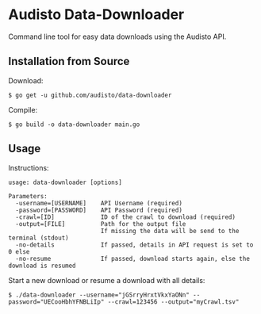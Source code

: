 # Audisto Data-Downloader

Command line tool for easy data downloads using the Audisto API.

## Installation from Source

Download:

```shell
$ go get -u github.com/audisto/data-downloader
```

Compile:

```shell
$ go build -o data-downloader main.go
```

## Usage

Instructions:

```
usage: data-downloader [options]
	
Parameters:
  -username=[USERNAME]    API Username (required)
  -password=[PASSWORD]    API Password (required)
  -crawl=[ID]             ID of the crawl to download (required)
  -output=[FILE]          Path for the output file
                          If missing the data will be send to the terminal (stdout)
  -no-details             If passed, details in API request is set to 0 else
  -no-resume              If passed, download starts again, else the download is resumed
```

Start a new download or resume a download with all details:

```shell
$ ./data-downloader --username="jGSrryHrxtVkxYaONn" --password="UECooHbhYFNBLiIp" --crawl=123456 --output="myCrawl.tsv"
```